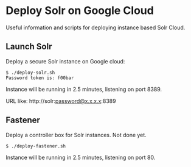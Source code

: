 # Deploy Solr on Google Cloud
Useful information and scripts for deploying instance based Solr Cloud.

## Launch Solr
Deploy a secure Solr instance on Google cloud:

```
$ ./deploy-solr.sh
Password token is: f00bar
```

Instance will be running in 2.5 minutes, listening on port 8389.

URL like: http://solr:password@x.x.x.x:8389

## Fastener
Deploy a controller box for Solr instances. Not done yet.

```
$ ./deploy-fastener.sh
```

Instance will be running in 2.5 minutes, listening on port 80.

